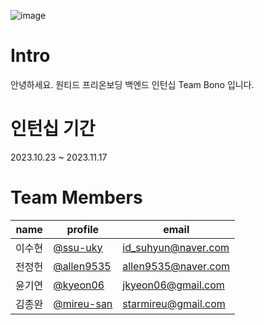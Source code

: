 ![image](https://github.com/wanted-A/.github/assets/111492415/7ecad07c-5cee-4a21-8cbb-a30f4328037a)
# Intro
안녕하세요. 원티드 프리온보딩 백엔드 인턴십 Team Bono 입니다.
# 인턴십 기간
2023.10.23 ~ 2023.11.17
# Team Members
|name|profile|email|
|------|---|----|
|이수현|[@ssu-uky](https://github.com/ssu-uky)|id_suhyun@naver.com|
|전정헌|[@allen9535](https://github.com/allen9535)|allen9535@naver.com|
|윤기연|[@kyeon06](https://github.com/kyeon06)|jkyeon06@gmail.com|
|김종완|[@mireu-san](https://github.com/mireu-san)|starmireu@gmail.com|
